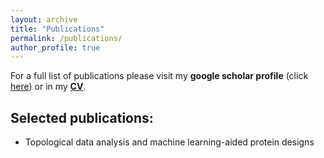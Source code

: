 ```yaml
---
layout: archive
title: "Publications"
permalink: /publications/
author_profile: true
---
```

For a full list of publications please visit my **google scholar profile** (click [here](https://scholar.google.com/citations?user=JC-IJDAAAAAJ&hl=en&oi=ao)) or in my [**CV**](https://yuchiqiu.github.io/files/CURRICULUM%20VITAE.pdf).

Selected publications:
------
- Topological data analysis and machine learning-aided protein designs

